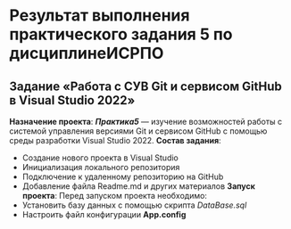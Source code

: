 # Результат выполнения практического задания 5 по дисциплинеИСРПО 
## Задание «Работа с СУВ Git и сервисом GitHub в Visual Studio 2022» 
**Назначение проекта**: 
***Практика5*** — изучение возможностей работы с системой управления версиями Git и сервисом GitHub с помощью среды разработки Visual Studio 2022. 
**Состав задания**: 
- Создание нового проекта в Visual Studio 
- Инициализация локального репозитория 
- Подключение к удаленному репозиторию на GitHub 
- Добавление файла Readme.md и других материалов 
**Запуск проекта**: 
Перед запуском проекта необходимо: 
- Установить базу данных с помощью скрипта *DataBase.sql* 
- Настроить файл конфигурации **App.config**
